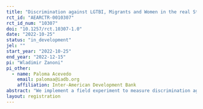 ```yaml
---
title: "Discrimination against LGTBI, Migrants and Women in the real State Markets of Ecuador"
rct_id: "AEARCTR-0010307"
rct_id_num: "10307"
doi: "10.1257/rct.10307-1.0"
date: "2022-10-25"
status: "in_development"
jel: ""
start_year: "2022-10-25"
end_year: "2022-12-15"
pi: "Wladimir Zanoni"
pi_other:
  - name: Paloma Acevedo
    email: palomaa@iadb.org
    affiliation: Inter-American Development Bank
abstract: "We implement a field experiment to measure discrimination against LGTBI, women, and migrants in the real state market in urban Ecuador. We hired real estate agents to evaluate online ten pairs of observationally equivalent fictitious candidates for home rentals. The candidates only differ in that one of them comes from one of those minority groups. To measure discrimination we count on three outcomes based on differences in how the real state agents treat the minority vs. the non-minority applicants in the experiment, namely: 1) the rate at which they prefer a minority applicant from a nonminority one; 2) their rating of the "fit" of each applicant for the property, and; 3)  what the agents suggest candidates should pay for their rentals. We study heterogeneity in the estimates of discrimination across characteristics of the recruiters (age, gender, experience, education, cognitive and noncognitive skills) and the applicants (family composition, age, gender). We decompose the estimates of discrimination to disentangle statistical from taste-based discrimination. We endowed the experiment with a behavioral intervention that showed the real state agents a "vignette' in the form of a pop-up message. The message told the recruiters that minorities have to overcome disadvantages to perform similarly to non-minorities. We study the effects of that behavioral intervention on the three outcomes across the three minority conditions mentioned above.    "
layout: registration
---
```


